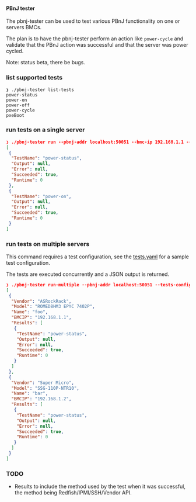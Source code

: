 #### PBnJ tester

The pbnj-tester can be used to test various PBnJ functionality on one or servers BMCs.

The plan is to have the pbnj-tester perform an action like `power-cycle` and
validate that the PBnJ action was successful and that the server was power cycled.

Note: status beta, there be bugs.

### list supported tests

```
❯ ./pbnj-tester list-tests
power-status
power-on
power-off
power-cycle
pxeBoot
```

### run tests on a single server

```json
❯ ./pbnj-tester run --pbnj-addr localhost:50051 --bmc-ip 192.168.1.1 --bmc-user root --bmc-pass hunter2 --tests power-status,power-on
[
 {
  "TestName": "power-status",
  "Output": null,
  "Error": null,
  "Succeeded": true,
  "Runtime": 0
 },
 {
  "TestName": "power-on",
  "Output": null,
  "Error": null,
  "Succeeded": true,
  "Runtime": 0
 }
]
```

### run tests on multiple servers

This command requires a test configuration, see the [tests.yaml](tests.yaml) for a sample test configuration.

The tests are executed concurrently and a JSON output is returned.

```json
❯ ./pbnj-tester run-multiple --pbnj-addr localhost:50051 --tests-config tests.yaml
[
 {
  "Vendor": "ASRockRack",
  "Model": "ROMED8HM3 EPYC 7402P",
  "Name": "foo",
  "BMCIP": "192.168.1.1",
  "Results": [
   {
    "TestName": "power-status",
    "Output": null,
    "Error": null,
    "Succeeded": true,
    "Runtime": 0
   }
  ]
 },
 {
  "Vendor": "Super Micro",
  "Model": "SSG-110P-NTR10",
  "Name": "bar",
  "BMCIP": "192.168.1.2",
  "Results": [
   {
    "TestName": "power-status",
    "Output": null,
    "Error": null,
    "Succeeded": true,
    "Runtime": 0
   }
  ]
 }
]
```


### TODO

- Results to include the method used by the test when it was successful, the
method being Redfish/IPMI/SSH/Vendor API.
